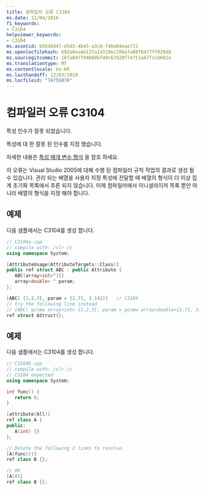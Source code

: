 ```yaml
---
title: 컴파일러 오류 C3104
ms.date: 11/04/2016
f1_keywords:
- C3104
helpviewer_keywords:
- C3104
ms.assetid: b5648d47-e5d3-4b45-a3c0-f46e04eae731
ms.openlocfilehash: b92a6eade137a1d319ec286afa08f8477ff029d8
ms.sourcegitcommit: 16fa847794b60bf40c67d20f74751a67fccb602e
ms.translationtype: MT
ms.contentlocale: ko-KR
ms.lasthandoff: 12/03/2019
ms.locfileid: "74755870"
---
```

# <a name="compiler-error-c3104"></a>컴파일러 오류 C3104

특성 인수가 잘못 되었습니다.

특성에 대 한 잘못 된 인수를 지정 했습니다.

자세한 내용은 [특성 매개 변수 형식](../../extensions/attribute-parameter-types-cpp-component-extensions.md) 을 참조 하세요.

이 오류는 Visual Studio 2005에 대해 수행 된 컴파일러 규칙 작업의 결과로 생성 될 수 있습니다. 관리 되는 배열을 사용자 지정 특성에 전달할 때 배열의 형식이 더 이상 집계 초기화 목록에서 추론 되지 않습니다. 이제 컴파일러에서 이니셜라이저 목록 뿐만 아니라 배열의 형식을 지정 해야 합니다.

## <a name="example"></a>예제

다음 샘플에서는 C3104를 생성 합니다.

```cpp
// C3104a.cpp
// compile with: /clr /c
using namespace System;

[AttributeUsage(AttributeTargets::Class)]
public ref struct ABC : public Attribute {
   ABC(array<int>^){}
   array<double> ^ param;
};

[ABC( {1,2,3}, param = {2.71, 3.14})]   // C3104
// try the following line instead
// [ABC( gcnew array<int> {1,2,3}, param = gcnew array<double>{2.71, 3.14})]
ref struct AStruct{};
```

## <a name="example"></a>예제

다음 샘플에서는 C3104를 생성 합니다.

```cpp
// C3104b.cpp
// compile with: /clr /c
// C3104 expected
using namespace System;

int func() {
   return 0;
}

[attribute(All)]
ref class A {
public:
   A(int) {}
};

// Delete the following 2 lines to resolve.
[A(func())]
ref class B {};

// OK
[A(0)]
ref class B {};
```

